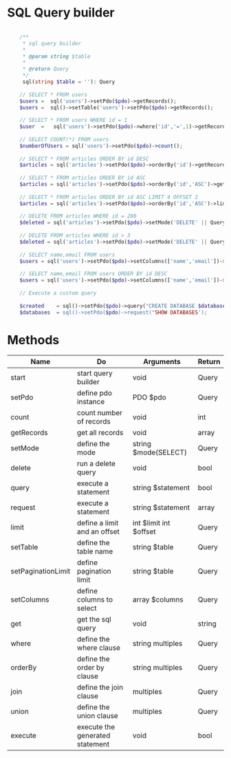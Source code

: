 # SQL Query builder

```php

    /**
     * sql query builder
     *
     * @param string $table
     *
     * @return Query
     */
     sql(string $table = ''): Query
     
    // SELECT * FROM users 
    $users =  sql('users')->setPdo($pdo)->getRecords(); 
    $users =  sql()->setTable('users')->setPdo($pdo)->getRecords();
    
    // SELECT * FROM users WHERE id = 1
    $user  =   sql('users')->setPdo($pdo)->where('id','=',1)->getRecords(); 
    
    // SELECT COUNT(*) FROM users
    $numberOfUsers = sql('users')->setPdo($pdo)->count();
    
    // SELECT * FROM articles ORDER BY id DESC
    $articles = sql('articles')->setPdo($pdo)->orderBy('id')->getRecords();
    
    // SELECT * FROM articles ORDER BY id ASC
    $articles = sql('articles')->setPdo($pdo)->orderBy('id','ASC')->getRecords(); 
    
    // SELECT * FROM articles ORDER BY id ASC LIMIT 4 OFFSET 2
    $articles = sql('articles')->setPdo($pdo)->orderBy('id','ASC')->limit(4,2)->getRecords(); 
    
    // DELETE FROM articles WHERE id = 200
    $deleted = sql('articles')->setPdo($pdo)->setMode('DELETE' || Query::DELETE )->where('id','=',200)->delete();
    
    // DELETE FROM articles WHERE id > 3
    $deleted = sql('articles')->setPdo($pdo)->setMode('DELETE' || Query::DELETE )->where('id','>',3)->delete();
    
    // SELECT name,email FROM users
    $users = sql('users')->setPdo($pdo)->setColumns(['name','email'])->getRecords();
    
    // SELECT name,email FROM users ORDER BY id DESC
    $users = sql('users')->setPdo($pdo)->setColumns(['name','email'])->orderBy('id')->getRecords();
    
    // Execute a custom query
    
    $created    = sql()->setPdo($pdo)->query("CREATE DATABASE $database');
    $databases  = sql()->setPdo($pdo)->request("SHOW DATABASES');
```

# Methods

| Name                  | Do                                    | Arguments                 | Return        |
|-----------------------|---------------------------------------|---------------------------|---------------|    
| start                 | start query builder                   | void                      | Query         |
| setPdo                | define pdo instance                   | PDO $pdo                  | Query         |
| count                 | count number of records               | void                      | int           |
| getRecords            | get all records                       | void                      | array         |
| setMode               | define the mode                       | string $mode(SELECT)      | Query         |
| delete                | run a delete query                    | void                      | bool          |
| query                 | execute a statement                   | string $statement         | bool          |
| request               | execute a statement                   | string $statement         | array         |
| limit                 | define a limit and an offset          | int $limit int $offset    | Query         |
| setTable              | define the table name                 | string $table             | Query         |
| setPaginationLimit    | define pagination limit               | string $table             | Query         |
| setColumns            | define columns to select              | array $columns            | Query         |
| get                   | get the sql query                     | void                      | string        |
| where                 | define the where clause               | string multiples          | Query         |
| orderBy               | define the order by clause            | string multiples          | Query         |
| join                  | define the join clause                | multiples                 | Query         |
| union                 | define the union clause               | multiples                 | Query         |
| execute               | execute the generated statement       | void                      | bool          |
 
